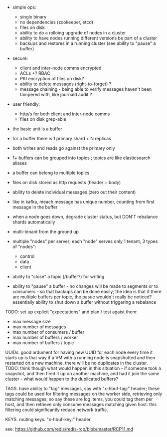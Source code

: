 - simple ops:
    - single binary
    - no dependencies (zookeeper, etcd)
    - files on disk
    - ability to do a rolloing upgrade of nodes in a cluster
    - ability to have nodes running different versions be part of a cluster
    - backups and restores in a running cluster (see ability to "pause" a buffer)
- secure:
    - client and inter-node comms encrypted
    - ACLs +? RBAC
    - PKI encryption of files on disk?
    - ability to delete messages (right-to-forget) ?
    - message chaining - being able to verify messages haven't been tampered with, like journald audit ?
- user friendly:
    - http/s for both client and inter-node comms
    - files on disk grep-able

- the basic unit is a buffer
- for a buffer there is 1 primary shard + N replicas
- both writes and reads go against the primary only
- 1+ buffers can be grouped into topics ; topics are like elasticsearch aliases
- a buffer can belong to multiple topics
- files on disk stored as http requests (header + body)
- ability to delete individual messages (zero out their content)
- like in kafka, meach message has unique number, counting from first message in the buffer
- when a node goes down, degrade cluster status, but DON'T rebalance shards automatically

- multi-tenant from the ground up
- multiple "nodes" per server; each "node" serves only 1 tenant; 3 types of "nodes":
    - control
    - data
    - client

- ability to "close" a topic (/buffer?) for writing
- ability to "pause" a buffer - no changes will be made to segments or to consumers - so that backups can be done easily; the idea is that if there are multiple buffers per topic, the pasue wouldn't really be noticed? essentially ability to shut down a buffer without triggering a rebalance

TODO: set up explicit "expectations" and plan / test agaist them:
- max message size
- max number of messages
- max number of consumers / buffer
- max number of buffers / worker
- max number of buffers / topic

UUIDs. good ardument for having new UUID for each node every time it starts up is that way if a VM with a running node is snapshotted and then restarted on a new machine, there will be no duplicates in the cluster. TODO: think though what would happen in this situation - if someone took a snapshot, and then fired it up on another machine, and had it join the same cluster - what would happen to the duplicated buffers?

TAGS. have ability to "tag" messages, say with "x-hbuf-tag:" header; these tags could be used for filtering messages on the worker side, retrieving only matching messages; so say these are log items, you could tag them per host, and then retrieve only consume messages matching given host. this filtering could significantly reduce network traffic.

KEYS. routing keys. "x-hbuf-key:" header.





see: https://github.com/redis/redis-rcp/blob/master/RCP11.md
